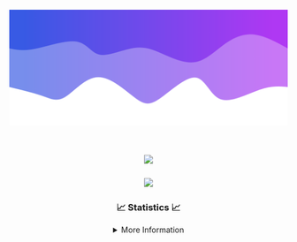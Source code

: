 ![Header](./IMG_4001.png)
<div align="center">

<h1 align="center">
  <a href="https://git.io/typing-svg">
    <img src="https://readme-typing-svg.herokuapp.com/?lines=Welcome+to+my+profile!+👋;JavaScript+developer.;&center=true&size=25">
  </a>
</h1>

<p align="center">
  <img src="https://lanyard.cnrad.dev/api/624702585596805130" />
</p>

### 📈 Statistics 📈
<details>
    <summary>More Information</summary>
    <br/>

<!--START_SECTION:waka-->
![Code Time](http://img.shields.io/badge/Code%20Time-89%20hrs%201%20min-blue)

![Profile Views](http://img.shields.io/badge/Profile%20Views-0-blue)

**🐱 My GitHub Data** 

> 📦 2.1 kB Used in GitHub's Storage 
 > 
> 🏆 3 Contributions in the Year 2024
 > 
> 🚫 Not Opted to Hire
 > 
> 📜 5 Public Repositories 
 > 
> 🔑 1 Private Repositories 
 > 
**I'm an Early 🐤** 

```text
🌞 Morning                117 commits         ███░░░░░░░░░░░░░░░░░░░░░░   13.37 % 
🌆 Daytime                356 commits         ██████████░░░░░░░░░░░░░░░   40.69 % 
🌃 Evening                359 commits         ██████████░░░░░░░░░░░░░░░   41.03 % 
🌙 Night                  43 commits          █░░░░░░░░░░░░░░░░░░░░░░░░   04.91 % 
```
📅 **I'm Most Productive on Wednesday** 

```text
Monday                   108 commits         ███░░░░░░░░░░░░░░░░░░░░░░   12.34 % 
Tuesday                  127 commits         ████░░░░░░░░░░░░░░░░░░░░░   14.51 % 
Wednesday                164 commits         █████░░░░░░░░░░░░░░░░░░░░   18.74 % 
Thursday                 146 commits         ████░░░░░░░░░░░░░░░░░░░░░   16.69 % 
Friday                   124 commits         ████░░░░░░░░░░░░░░░░░░░░░   14.17 % 
Saturday                 82 commits          ██░░░░░░░░░░░░░░░░░░░░░░░   09.37 % 
Sunday                   124 commits         ████░░░░░░░░░░░░░░░░░░░░░   14.17 % 
```


📊 **This Week I Spent My Time On** 

```text
🕑︎ Time Zone: America/New_York

💬 Programming Languages: 
Java                     9 hrs 31 mins       ██████████████████████░░░   88.72 % 
Kotlin                   34 mins             █░░░░░░░░░░░░░░░░░░░░░░░░   05.38 % 
XML                      20 mins             █░░░░░░░░░░░░░░░░░░░░░░░░   03.17 % 
YAML                     16 mins             █░░░░░░░░░░░░░░░░░░░░░░░░   02.49 % 
GitIgnore file           1 min               ░░░░░░░░░░░░░░░░░░░░░░░░░   00.20 % 

🔥 Editors: 
IntelliJ                 10 hrs 43 mins      █████████████████████████   100.00 % 

🐱‍💻 Projects: 
Mercury                  5 hrs 42 mins       █████████████░░░░░░░░░░░░   53.14 % 
Sodium                   3 hrs 31 mins       ████████░░░░░░░░░░░░░░░░░   32.85 % 
SacredRIPOrganizationNEW 1 hr 7 mins         ███░░░░░░░░░░░░░░░░░░░░░░   10.52 % 
Cobalt                   11 mins             ░░░░░░░░░░░░░░░░░░░░░░░░░   01.83 % 
Unknown Project          4 mins              ░░░░░░░░░░░░░░░░░░░░░░░░░   00.74 % 

💻 Operating System: 
Windows                  10 hrs 43 mins      █████████████████████████   100.00 % 
```

**I Mostly Code in Java** 

```text
Java                     21 repos            ██████████████████████░░░   87.50 % 
JavaScript               2 repos             ██░░░░░░░░░░░░░░░░░░░░░░░   08.33 % 
C++                      1 repo              █░░░░░░░░░░░░░░░░░░░░░░░░   04.17 % 
```



**Timeline**

![Lines of Code chart](https://raw.githubusercontent.com/DevDipin/DevDipin/main/assets/bar_graph.png)


 Last Updated on 21/02/2024 19:08:21 UTC
<!--END_SECTION:waka-->

![Footer](./IMG_4002.png)